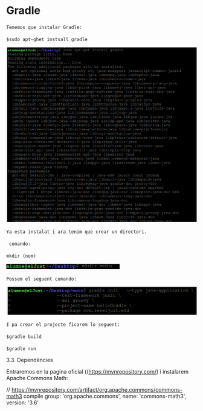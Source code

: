 # **Gradle**
```
Tenemos que instalar Gradle:

$sudo apt-ghet instsall gradle
```
![1](1.png)
```
Ya esta instalat i ara tenim que crear un directori. 

 comando:

mkdir (nom)

```
![2](2.png)
```
Possem el seguent comando:
```

![3](3.png)
```
I pa crear el projecte ficarem lo seguent:

$gradle build

$gradle run
```

3.3. Dependències

Entraremos en la pagina oficial ((https://mvnrepository.com/) i instalarem Apache Commons Math:


// https://mvnrepository.com/artifact/org.apache.commons/commons-math3
compile group: 'org.apache.commons', name: 'commons-math3', version: '3.6'





